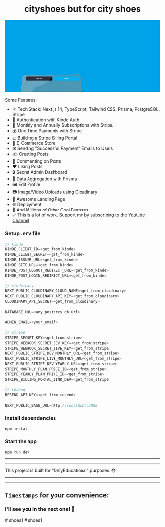 <h1 align="center">cityshoes but for city shoes</h1>

![Demo App](/public/demo-for-readme.png)



Some Features:

-   ⚛️ Tech Stack: Next.js 14, TypeScript, Tailwind CSS, Prisma, PostgreSQL, Stripe
-   🔐 Authentication with Kinde Auth
-   💸 Monthly and Annually Subscriptions with Stripe.
-   💰 One Time Payments with Stripe
-   💵 Building a Stripe Billing Portal
-   🛒 E-Commerce Store
-   ✉ Sending "Successful Payment" Emails to Users
-   ✍️ Creating Posts
-   💬 Commenting on Posts
-   ❤️ Liking Posts
-   🔒 Secret Admin Dashboard
-   📝 Data Aggregation with Prisma
-   🖼️ Edit Profile
-   📷 Image/Video Uploads using Cloudinary
-   💙 Awesome Landing Page
-   🌐 Deployment
-   👀 And Millions of Other Cool Features
-   ✅ This is a lot of work. Support me by subscribing to the [Youtube Channel](https://www.youtube.com/@asaprogrammer_)

### Setup .env file

```js
// kinde
KINDE_CLIENT_ID=<get_from_kinde>
KINDE_CLIENT_SECRET=<get_from_kinde>
KINDE_ISSUER_URL=<get_from_kinde>
KINDE_SITE_URL=<get_from_kinde>
KINDE_POST_LOGOUT_REDIRECT_URL=<get_from_kinde>
KINDE_POST_LOGIN_REDIRECT_URL=<get_from_kinde>

// cloduinary
NEXT_PUBLIC_CLOUDINARY_CLOUD_NAME=<get_from_cloudinary>
NEXT_PUBLIC_CLOUDINARY_API_KEY=<get_from_cloudinary>
CLOUDINARY_API_SECRET=<get_from_cloudinary>

DATABASE_URL=<any_postgres_db_url>

ADMIN_EMAIL=<your_email>

// stripe
STRIPE_SECRET_KEY=<get_from_stripe>
STRIPE_WEBHOOK_SECRET_DEV_KEY=<get_from_stripe>
STRIPE_WEBHOOK_SECRET_LIVE_KEY=<get_from_stripe>
NEXT_PUBLIC_STRIPE_DEV_MONTHLY_URL=<get_from_stripe>
NEXT_PUBLIC_STRIPE_LIVE_MONTHLY_URL=<get_from_stripe>
NEXT_PUBLIC_STRIPE_DEV_YEARLY_URL=<get_from_stripe>
STRIPE_MONTHLY_PLAN_PRICE_ID=<get_from_stripe>
STRIPE_YEARLY_PLAN_PRICE_ID=<get_from_stripe>
STRIPE_BILLING_PORTAL_LINK_DEV=<get_from_stripe>

// resend
RESEND_API_KEY=<get_from_resend>

NEXT_PUBLIC_BASE_URL=http://localhost:3000
```

### Install dependencies

```shell
npm install
```

### Start the app

```shell
npm run dev
```

<hr/>
<hr/>
This project is built for "OnlyEducational" purposes. 😳
<hr/>
<hr/>

## `Timestamps` for your convenience:


### I'll see you in the next one! 🚀


#   s h o e s 1 
 
 #   s h o e s 1 
 
 